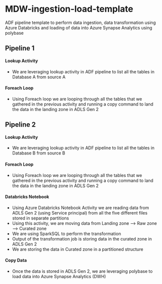 # MDW-ingestion-load-template
ADF pipeline template to perform data ingestion, data transformation using Azure Databricks and loading of data into Azure Synapse Analytics using polybase

## Pipeline 1
#### Lookup Activity
  * We are leveraging lookup activity in ADF pipeline to list all the tables in Database A from source A
#### Foreach Loop
  * Using Foreach loop we are looping through all the tables that we gathered in the previous activity and running a copy command to land the data in the landing zone in ADLS Gen 2


## Pipeline 2

#### Lookup Activity
 * We are leveraging lookup activity in ADF pipeline to list all the tables in Database B from source B
#### Foreach Loop
 * Using Foreach loop we are looping through all the tables that we gathered in the previous activity and running a copy command to land the data in the landing zone in ADLS Gen 2
#### Databricks Notebook
 * Using Azure Databricks Notebook Activity we are reading data from ADLS Gen 2 (using Service principal) from all the five different files stored in separate partitions
 * Using this activity, we are moving data from Landing zone --> Raw zone --> Curated zone
 * We are using SparkSQL to perform the transformation
 * Output of the transformation job is storing data in the curated zone in ADLS Gen 2
 * We are storing the data in Curated zone in a partitioned structure
#### Copy Data
 * Once the data is stored in ADLS Gen 2, we are leveraging polybase to load data into Azure Synapse Analytics (DWH)

